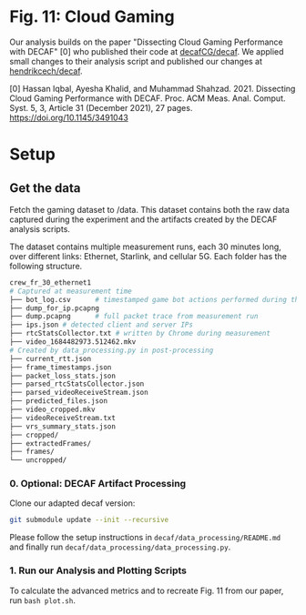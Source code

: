Fig. 11: Cloud Gaming
=====

Our analysis builds on the paper "Dissecting Cloud Gaming Performance with DECAF" [0] who published their code at [decafCG/decaf](https://github.com/decafCG/decaf).
We applied small changes to their analysis script and published our changes at [hendrikcech/decaf](https://github.com/hendrikcech/decaf).

[0] Hassan Iqbal, Ayesha Khalid, and Muhammad Shahzad. 2021. Dissecting Cloud Gaming Performance with DECAF. Proc. ACM Meas. Anal. Comput. Syst. 5, 3, Article 31 (December 2021), 27 pages. https://doi.org/10.1145/3491043

# Setup
## Get the data
Fetch the gaming dataset to /data.
This dataset contains both the raw data captured during the experiment and the artifacts created by the DECAF analysis scripts.

The dataset contains multiple measurement runs, each 30 minutes long, over different links: Ethernet, Starlink, and cellular 5G. Each folder has the following structure.
``` sh
crew_fr_30_ethernet1
# Captured at measurement time
├── bot_log.csv      # timestamped game bot actions performed during the measurement
├── dump_for_ip.pcapng
├── dump.pcapng      # full packet trace from measurement run
├── ips.json # detected client and server IPs
├── rtcStatsCollector.txt # written by Chrome during measurement
├── video_1684482973.512462.mkv
# Created by data_processing.py in post-processing
├── current_rtt.json
├── frame_timestamps.json
├── packet_loss_stats.json
├── parsed_rtcStatsCollector.json
├── parsed_videoReceiveStream.json
├── predicted_files.json
├── video_cropped.mkv
├── videoReceiveStream.txt
├── vrs_summary_stats.json
├── cropped/
├── extractedFrames/
├── frames/
└── uncropped/

```

### 0. Optional: DECAF Artifact Processing
Clone our adapted decaf version:

``` sh
git submodule update --init --recursive
```

Please follow the setup instructions in `decaf/data_processing/README.md` and finally run `decaf/data_processing/data_processing.py`.

### 1. Run our Analysis and Plotting Scripts
To calculate the advanced metrics and to recreate Fig. 11 from our paper, run `bash plot.sh`.
